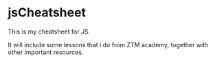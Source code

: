 # jsCheatsheet
This is my cheatsheet for JS.

It will include some lessons that i do from ZTM academy, together with other important resources.

